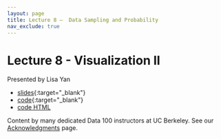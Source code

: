 ```yaml
---
layout: page
title: Lecture 8 –  Data Sampling and Probability
nav_exclude: true
---
```


# Lecture 8 -  Visualization II

Presented by Lisa Yan
- [slides](https://docs.google.com/presentation/d/1oHLMs0P0lC-HF8oIsOmwxYRL2o1RbTkEaoqu-AJf674/edit?usp=sharing){:target="_blank"}
- [code](https://data100.datahub.berkeley.edu/hub/user-redirect/git-pull?repo=https%3A%2F%2Fgithub.com%2FDS-100%2Fsp23&branch=main&urlpath=lab%2Ftree%2Fsp23%2Flecture%2Flec08%2Flec08.ipynb){:target="_blank"}
- [code HTML](../../resources/assets/lectures/lec08/lec08.html)

Content by many dedicated Data 100 instructors at UC Berkeley. See our [Acknowledgments](../../acks) page.


